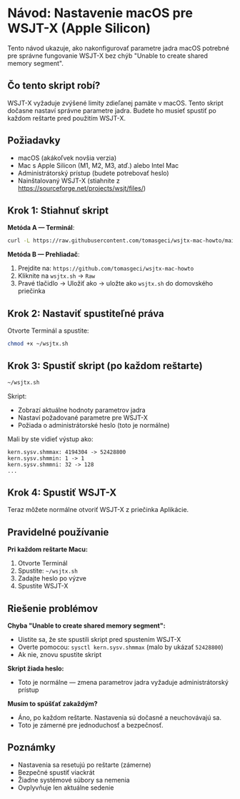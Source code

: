 # Návod: Nastavenie macOS pre WSJT-X (Apple Silicon)

Tento návod ukazuje, ako nakonfigurovať parametre jadra macOS potrebné pre správne fungovanie WSJT-X bez chýb "Unable to create shared memory segment".

## Čo tento skript robí?

WSJT-X vyžaduje zvýšené limity zdieľanej pamäte v macOS. Tento skript dočasne nastaví správne parametre jadra. Budete ho musieť spustiť po každom reštarte pred použitím WSJT-X.

## Požiadavky

- macOS (akákoľvek novšia verzia)
- Mac s Apple Silicon (M1, M2, M3, atď.) alebo Intel Mac
- Administrátorský prístup (budete potrebovať heslo)
- Nainštalovaný WSJT-X (stiahnite z https://sourceforge.net/projects/wsjt/files/)

## Krok 1: Stiahnuť skript

**Metóda A — Terminál**:

```bash
curl -L https://raw.githubusercontent.com/tomasgeci/wsjtx-mac-howto/main/wsjtx.sh -o ~/wsjtx.sh
```

**Metóda B — Prehliadač**:

1. Prejdite na: `https://github.com/tomasgeci/wsjtx-mac-howto`
2. Kliknite na `wsjtx.sh` → `Raw`
3. Pravé tlačidlo → Uložiť ako → uložte ako `wsjtx.sh` do domovského priečinka

## Krok 2: Nastaviť spustiteľné práva

Otvorte Terminál a spustite:

```bash
chmod +x ~/wsjtx.sh
```

## Krok 3: Spustiť skript (po každom reštarte)

```bash
~/wsjtx.sh
```

Skript:
- Zobrazí aktuálne hodnoty parametrov jadra
- Nastaví požadované parametre pre WSJT-X
- Požiada o administrátorské heslo (toto je normálne)

Mali by ste vidieť výstup ako:
```
kern.sysv.shmmax: 4194304 -> 52428800
kern.sysv.shmmin: 1 -> 1
kern.sysv.shmmni: 32 -> 128
...
```

## Krok 4: Spustiť WSJT-X

Teraz môžete normálne otvoriť WSJT-X z priečinka Aplikácie.

## Pravidelné používanie

**Pri každom reštarte Macu:**

1. Otvorte Terminál
2. Spustite: `~/wsjtx.sh`
3. Zadajte heslo po výzve
4. Spustite WSJT-X

## Riešenie problémov

**Chyba "Unable to create shared memory segment":**
- Uistite sa, že ste spustili skript pred spustením WSJT-X
- Overte pomocou: `sysctl kern.sysv.shmmax` (malo by ukázať `52428800`)
- Ak nie, znovu spustite skript

**Skript žiada heslo:**
- Toto je normálne — zmena parametrov jadra vyžaduje administrátorský prístup

**Musím to spúšťať zakaždým?**
- Áno, po každom reštarte. Nastavenia sú dočasné a neuchovávajú sa.
- Toto je zámerné pre jednoduchosť a bezpečnosť.

## Poznámky

- Nastavenia sa resetujú po reštarte (zámerne)
- Bezpečné spustiť viackrát
- Žiadne systémové súbory sa nemenia
- Ovplyvňuje len aktuálne sedenie
